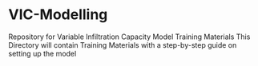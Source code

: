 # VIC-Modelling
Repository for Variable Infiltration Capacity Model Training Materials
This Directory will contain Training Materials with a step-by-step guide on setting up the model

